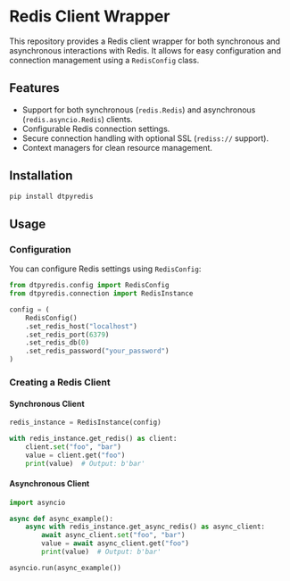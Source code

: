 # Redis Client Wrapper

This repository provides a Redis client wrapper for both synchronous and asynchronous interactions with Redis. It allows for easy configuration and connection management using a `RedisConfig` class.

## Features
- Support for both synchronous (`redis.Redis`) and asynchronous (`redis.asyncio.Redis`) clients.
- Configurable Redis connection settings.
- Secure connection handling with optional SSL (`rediss://` support).
- Context managers for clean resource management.

## Installation

```bash
pip install dtpyredis
```

## Usage

### Configuration
You can configure Redis settings using `RedisConfig`:

```python
from dtpyredis.config import RedisConfig
from dtpyredis.connection import RedisInstance

config = (
    RedisConfig()
    .set_redis_host("localhost")
    .set_redis_port(6379)
    .set_redis_db(0)
    .set_redis_password("your_password")
)
```

### Creating a Redis Client

#### Synchronous Client

```python
redis_instance = RedisInstance(config)

with redis_instance.get_redis() as client:
    client.set("foo", "bar")
    value = client.get("foo")
    print(value)  # Output: b'bar'
```

#### Asynchronous Client

```python
import asyncio

async def async_example():
    async with redis_instance.get_async_redis() as async_client:
        await async_client.set("foo", "bar")
        value = await async_client.get("foo")
        print(value)  # Output: b'bar'

asyncio.run(async_example())
```
